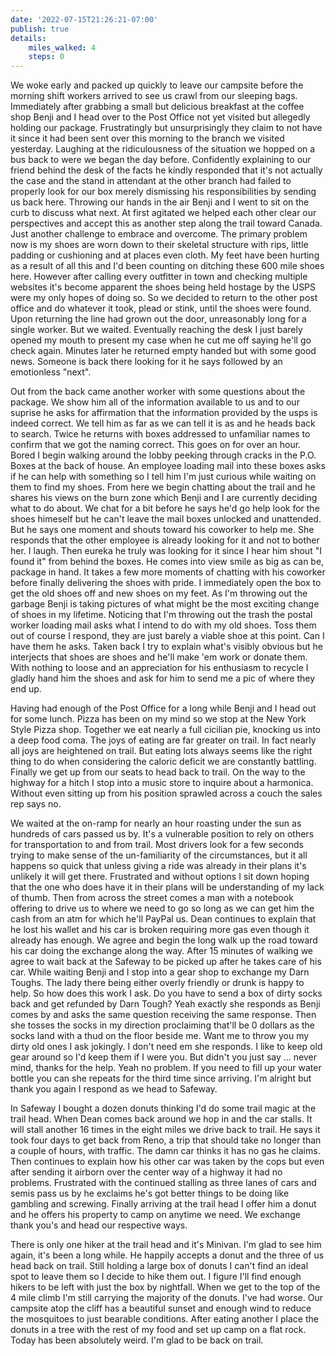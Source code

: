 ```yaml
---
date: '2022-07-15T21:26:21-07:00'
publish: true
details:
    miles_walked: 4
    steps: 0
---
```

We woke early and packed up quickly to leave our campsite before the morning shift workers arrived to see us crawl from our sleeping bags. Immediately after grabbing a small but delicious breakfast at the coffee shop Benji and I head over to the Post Office not yet visited but allegedly holding our package. Frustratingly but unsurprisingly they claim to not have it since it had been sent over this morning to the branch we visited yesterday. Laughing at the ridiculousness of the situation we hopped on a bus back to were we began the day before. Confidently explaining to our friend behind the desk of the facts he kindly responded that it's not actually the case and the stand in attendant at the other branch had failed to properly look for our box merely dismissing his responsibilities by sending us back here. Throwing our hands in the air Benji and I went to sit on the curb to discuss what next. At first agitated we helped each other clear our perspectives and accept this as another step along the trail toward Canada. Just another challenge to embrace and overcome. The primary problem now is my shoes are worn down to their skeletal structure with rips, little padding or cushioning and at places even cloth. My feet have been hurting as a result of all this and I'd been counting on ditching these 600 mile shoes here. However after calling every outfitter in town and checking multiple websites it's become apparent the shoes being held hostage by the USPS were my only hopes of doing so. So we decided to return to the other post office and do whatever it took, plead or stink, until the shoes were found. Upon returning the line had grown out the door, unreasonably long for a single worker. But we waited. Eventually reaching the desk I just barely opened my mouth to present my case when he cut me off saying he'll go check again. Minutes later he returned empty handed but with some good news. Someone is back there looking for it he says followed by an emotionless "next".

Out from the back came another worker with some questions about the package. We show him all of the information available to us and to our suprise he asks for affirmation that the information provided by the usps is indeed correct. We tell him as far as we can tell it is as and he heads back to search. Twice he returns with boxes addressed to unfamiliar names to confirm that we got the naming correct. This goes on for over an hour. Bored I begin walking around the lobby peeking through cracks in the P.O. Boxes at the back of house. An employee loading mail into these boxes asks if he can help with something so I tell him I'm just curious while waiting on them to find my shoes. From here we begin chatting about the trail and he shares his views on the burn zone which Benji and I are currently deciding what to do about. We chat for a bit before he says he'd go help look for the shoes himeself but he can't leave the mail boxes unlocked and unattended. But he says one moment and shouts toward his coworker to help me. She responds that the other employee is already looking for it and not to bother her. I laugh. Then eureka he truly was looking for it since I hear him shout "I found it" from behind the boxes. He comes into view smile as big as can be, package in hand. It takes a few more moments of chatting with his coworker before finally delivering the shoes with pride. I immediately open the box to get the old shoes off and new shoes on my feet. As I'm throwing out the garbage Benji is taking pictures of what might be the most exciting change of shoes in my lifetime. Noticing that I'm throwing out the trash the postal worker loading mail asks what I intend to do with my old shoes. Toss them out of course I respond, they are just barely a viable shoe at this point. Can I have them he asks. Taken back I try to explain what's visibly obvious but he interjects that shoes are shoes and he'll make 'em work or donate them. With nothing to loose and an appreciation for his enthusiasm to recycle I gladly hand him the shoes and ask for him to send me a pic of where they end up.

Having had enough of the Post Office for a long while Benji and I head out for some lunch. Pizza has been on my mind so we stop at the New York Style Pizza shop. Together we eat nearly a full cicilian pie, knocking us into a deep food coma. The joys of eating are far greater on trail. In fact nearly all joys are heightened on trail. But eating lots always seems like the right thing to do when considering the caloric deficit we are constantly battling. Finally we get up from our seats to head back to trail. On the way to the highway for a hitch I stop into a music store to inquire about a harmonica. Without even sitting up from his position sprawled across a couch the sales rep says no. 

We waited at the on-ramp for nearly an hour roasting under the sun as hundreds of cars passed us by. It's a vulnerable position to rely on others for transportation to and from trail. Most drivers look for a few seconds trying to make sense of the un-familiarity of the circumstances, but it all happens so quick that unless giving a ride was already in their plans it's unlikely it will get there. Frustrated and without options I sit down hoping that the one who does have it in their plans will be understanding of my lack of thumb. Then from across the street comes a man with a notebook offering to drive us to where we need to go so long as we can get him the cash from an atm for which he'll PayPal us. Dean continues to explain that he lost his wallet and his car is broken requiring more gas even though it already has enough. We agree and begin the long walk up the road toward his car doing the exchange along the way. After 15 minutes of walking we agree to wait back at the Safeway to be picked up after he takes care of his car. While waiting Benji and I stop into a gear shop to exchange my Darn Toughs. The lady there being either overly friendly or drunk is happy to help. 
So how does this work I ask. Do you have to send a box of dirty socks back and get refunded by Darn Tough? Yeah exactly she responds as Benji comes by and asks the same question receiving the same response. Then she tosses the socks in my direction proclaiming that'll be 0 dollars as the socks land with a thud on the floor beside me. Want me to throw you my dirty old ones I ask jokingly. I don't need em she responds. I like to keep old gear around so I'd keep them if I were you. But didn't you just say ... never mind, thanks for the help. Yeah no problem. If you need to fill up your water bottle you can she repeats for the third time since arriving. I'm alright but thank you again I respond as we head to Safeway.

In Safeway I bought a dozen donuts thinking I'd do some trail magic at the trail head. When Dean comes back around we hop in and the car stalls. It will stall another 16 times in the eight miles we drive back to trail. He says it took four days to get back from Reno, a trip that should take no longer than a couple of hours, with traffic. The damn car thinks it has no gas he claims. Then continues to explain how his other car was taken by the cops but even after sending it airborn over the center way of a highway it had no problems. Frustrated with the continued stalling as three lanes of cars and semis pass us by he exclaims he's got better things to be doing like gambling and screwing. Finally arriving at the trail head I offer him a donut and he offers his property to camp on anytime we need. We exchange thank you's and head our respective ways.

There is only one hiker at the trail head and it's Minivan. I'm glad to see him again, it's been a long while. He happily accepts a donut and the three of us head back on trail. Still holding a large box of donuts I can't find an ideal spot to leave them so I decide to hike them out. I figure I'll find enough hikers to be left with just the box by nightfall. When we get to the top of the 4 mile climb I'm still carrying the majority of the donuts. I've had worse. Our campsite atop the cliff has a beautiful sunset and enough wind to reduce the mosquitoes to just bearable conditions. After eating another I place the donuts in a tree with the rest of my food and set up camp on a flat rock. Today has been absolutely weird. I'm glad to be back on trail.

